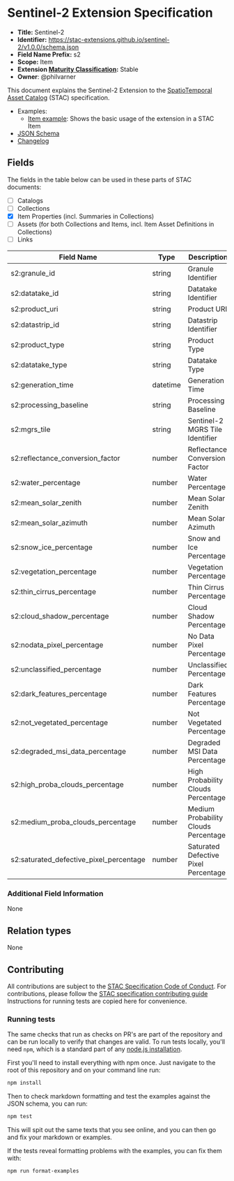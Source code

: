# Sentinel-2 Extension Specification

- **Title:** Sentinel-2
- **Identifier:** <https://stac-extensions.github.io/sentinel-2/v1.0.0/schema.json>
- **Field Name Prefix:** s2
- **Scope:** Item
- **Extension [Maturity Classification](https://github.com/radiantearth/stac-spec/tree/master/extensions/README.md#extension-maturity):** Stable
- **Owner**: @philvarner

This document explains the Sentinel-2 Extension to the [SpatioTemporal Asset Catalog](https://github.com/radiantearth/stac-spec) (STAC) specification.

- Examples:
  - [Item example](examples/item.json): Shows the basic usage of the extension in a STAC Item
- [JSON Schema](json-schema/schema.json)
- [Changelog](./CHANGELOG.md)

## Fields

The fields in the table below can be used in these parts of STAC documents:

- [ ] Catalogs
- [ ] Collections
- [x] Item Properties (incl. Summaries in Collections)
- [ ] Assets (for both Collections and Items, incl. Item Asset Definitions in Collections)
- [ ] Links

| Field Name                              | Type     | Description                          |
| --------------------------------------- | -------- | ------------------------------------ |
| s2:granule_id                           | string   | Granule Identifier                   |
| s2:datatake_id                          | string   | Datatake Identifier                  |
| s2:product_uri                          | string   | Product URI                          |
| s2:datastrip_id                         | string   | Datastrip Identifier                 |
| s2:product_type                         | string   | Product Type                         |
| s2:datatake_type                        | string   | Datatake Type                        |
| s2:generation_time                      | datetime | Generation Time                      |
| s2:processing_baseline                  | string   | Processing Baseline                  |
| s2:mgrs_tile                            | string   | Sentinel-2 MGRS Tile Identifier      |
| s2:reflectance_conversion_factor        | number   | Reflectance Conversion Factor        |
| s2:water_percentage                     | number   | Water Percentage                     |
| s2:mean_solar_zenith                    | number   | Mean Solar Zenith                    |
| s2:mean_solar_azimuth                   | number   | Mean Solar Azimuth                   |
| s2:snow_ice_percentage                  | number   | Snow and Ice Percentage              |
| s2:vegetation_percentage                | number   | Vegetation Percentage                |
| s2:thin_cirrus_percentage               | number   | Thin Cirrus Percentage               |
| s2:cloud_shadow_percentage              | number   | Cloud Shadow Percentage              |
| s2:nodata_pixel_percentage              | number   | No Data Pixel Percentage             |
| s2:unclassified_percentage              | number   | Unclassified Percentage              |
| s2:dark_features_percentage             | number   | Dark Features Percentage             |
| s2:not_vegetated_percentage             | number   | Not Vegetated Percentage             |
| s2:degraded_msi_data_percentage         | number   | Degraded MSI Data Percentage         |
| s2:high_proba_clouds_percentage         | number   | High Probability Clouds Percentage   |
| s2:medium_proba_clouds_percentage       | number   | Medium Probability Clouds Percentage |
| s2:saturated_defective_pixel_percentage | number   | Saturated Defective Pixel Percentage |

### Additional Field Information

None

## Relation types

None

## Contributing

All contributions are subject to the
[STAC Specification Code of Conduct](https://github.com/radiantearth/stac-spec/blob/master/CODE_OF_CONDUCT.md).
For contributions, please follow the
[STAC specification contributing guide](https://github.com/radiantearth/stac-spec/blob/master/CONTRIBUTING.md) Instructions
for running tests are copied here for convenience.

### Running tests

The same checks that run as checks on PR's are part of the repository and can be run locally to verify that changes are valid.
To run tests locally, you'll need `npm`, which is a standard part of any [node.js installation](https://nodejs.org/en/download/).

First you'll need to install everything with npm once. Just navigate to the root of this
repository and on your command line run:

```bash
npm install
```

Then to check markdown formatting and test the examples against the JSON schema, you can run:

```bash
npm test
```

This will spit out the same texts that you see online, and you can then go and fix your markdown or examples.

If the tests reveal formatting problems with the examples, you can fix them with:

```bash
npm run format-examples
```
